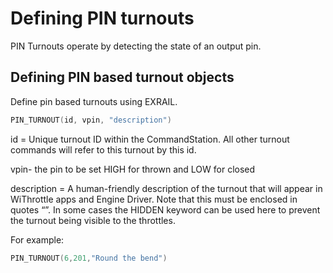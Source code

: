 # Defining PIN turnouts

PIN Turnouts operate by detecting the state of an output pin.

## Defining PIN based turnout objects

Define pin based turnouts using EXRAIL.

```cpp
PIN_TURNOUT(id, vpin, "description")
```

id = Unique turnout ID within the CommandStation. All other turnout commands will refer to this turnout by this id.

vpin- the pin to be set HIGH for thrown and LOW for closed  

description = A human-friendly description of the turnout that will appear in WiThrottle apps and Engine Driver. Note that this must be enclosed in quotes “”. In some cases the HIDDEN keyword can be used here to prevent the turnout being visible to the throttles.

For example:

```cpp
PIN_TURNOUT(6,201,"Round the bend")
```
